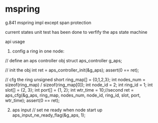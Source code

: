 mspring
=======

g.841 mspring impl except span protection

current states
unit test has been done to verfify the aps state machine

api usage
1) config a ring in one node:

// define an aps controller obj
struct aps_controller g_aps;

// init the obj
int ret = aps_controller_init(&g_aps);
assert(0 == ret);

// cfg the ring
unsigned short ring_map[] = {0,1,2,3};
int nodes_num = sizeof(ring_map) / sizeof(ring_map[0]);
int node_id = 2;
int ring_id = 1;
int slot[] = {2, 3};
int port[] = {1, 2};
int wtr_time = 10;//second
ret = aps_cfg(&g_aps, ring_map, nodes_num, node_id, ring_id, slot, port, wtr_time);
assert(0 == ret);

2) aps input
// set ne ready when node start up
aps_input_ne_ready_flag(&g_aps, 1);
